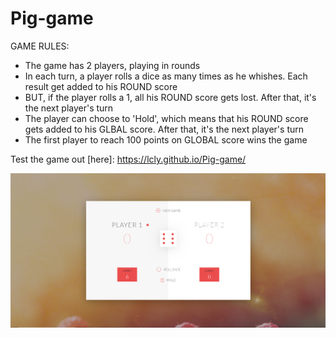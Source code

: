 # Pig-game
GAME RULES:  
  - The game has 2 players, playing in rounds 
  - In each turn, a player rolls a dice as many times as he whishes. Each result get added to his ROUND score 
  - BUT, if the player rolls a 1, all his ROUND score gets lost. After that, it's the next player's turn 
  - The player can choose to 'Hold', which means that his ROUND score gets added to his GLBAL score. After that, it's the next player's turn 
  - The first player to reach 100 points on GLOBAL score wins the game
  
  Test the game out [here]: https://lcly.github.io/Pig-game/
  
![Demo](demo.PNG)
